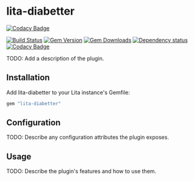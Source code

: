 # lita-diabetter

[![Codacy Badge](https://api.codacy.com/project/badge/Grade/218ed88601a243ccae18e98e590b622d)](https://www.codacy.com/app/cascer1/lita-diabetter?utm_source=github.com&utm_medium=referral&utm_content=cascer1/lita-diabetter&utm_campaign=badger)

[![Build Status][travis-img]][travis-url]
[![Gem Version][gem-img]][gem-url]
[![Gem Downloads][gem-dl-img]][gem-url]
[![Dependency status][gem-dep-img]][gem-dep-url]
[![Codacy Badge][codacy-img]][codacy-url]

TODO: Add a description of the plugin.

## Installation

Add lita-diabetter to your Lita instance's Gemfile:

``` ruby
gem "lita-diabetter"
```

## Configuration

TODO: Describe any configuration attributes the plugin exposes.

## Usage

TODO: Describe the plugin's features and how to use them.


[travis-img]: https://img.shields.io/travis/cascer1/lita-diabetter.svg
[travis-url]: https://travis-ci.org/cascer1/lita-diabetter
[gem-img]: https://img.shields.io/gem/v/lita-diabetter.svg
[gem-url]: https://badge.fury.io/rb/lita-diabetter
[gem-dl-img]: https://img.shields.io/gem/dv/lita-diabetter/stable.svg
[gem-dep-img]: https://img.shields.io/gemnasium/cascer1/lita-diabetter.svg
[gem-dep-url]: https://gemnasium.com/github.com/cascer1/lita-diabetter
[codacy-img]: https://img.shields.io/codacy/grade/218ed88601a243ccae18e98e590b622d.svg
[codacy-url]: https://www.codacy.com/app/cascer1/lita-diabetter?utm_source=github.com&amp;utm_medium=referral&amp;utm_content=cascer1/lita-diabetter&amp;utm_campaign=Badge_Grade
